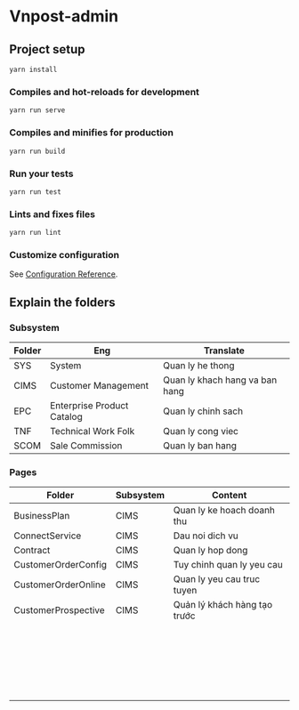# Vnpost-admin

## Project setup
```
yarn install
```

### Compiles and hot-reloads for development
```
yarn run serve
```

### Compiles and minifies for production
```
yarn run build
```

### Run your tests
```
yarn run test
```

### Lints and fixes files
```
yarn run lint
```

### Customize configuration
See [Configuration Reference](https://cli.vuejs.org/config/).


## Explain the folders

### Subsystem

| Folder | Eng | Translate |
|------------|-----------|------------------------------|
| SYS | System | Quan ly he thong |
| CIMS | Customer Management | Quan ly khach hang va ban hang |
| EPC | Enterprise Product Catalog | Quan ly chinh sach |
| TNF | Technical Work Folk | Quan ly cong viec |
| SCOM | Sale Commission | Quan ly ban hang |

### Pages

| Folder | Subsystem | Content |
|--------|-----------|---------|
|BusinessPlan|CIMS|Quan ly ke hoach doanh thu|
|ConnectService|CIMS|Dau noi dich vu|
|Contract|CIMS|Quan ly hop dong|
|CustomerOrderConfig|CIMS|Tuy chinh quan ly yeu cau|
|CustomerOrderOnline|CIMS|Quan ly yeu cau truc tuyen|
|CustomerProspective|CIMS|Quản lý khách hàng tạo trước|
||||
||||
||||
||||
||||
||||
||||
||||
||||
||||
||||
||||
||||
||||
||||
||||
||||
||||
||||
||||
||||
||||
||||
